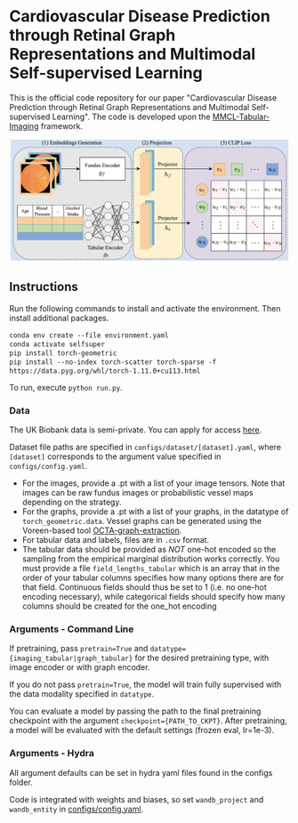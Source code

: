 # Cardiovascular Disease Prediction through Retinal Graph Representations and Multimodal Self-supervised Learning

This is the official code repository for our paper "Cardiovascular Disease Prediction through Retinal Graph Representations and Multimodal Self-supervised Learning". The code is developed upon the [MMCL-Tabular-Imaging](https://github.com/paulhager/MMCL-Tabular-Imaging) framework.

<p align="center">
  <img src="./overview.png?raw=true">
</p>

## Instructions

Run the following commands to install and activate the environment. Then install additional packages.
```
conda env create --file environment.yaml
conda activate selfsuper
pip install torch-geometric
pip install --no-index torch-scatter torch-sparse -f https://data.pyg.org/whl/torch-1.11.0+cu113.html
``` 

To run, execute `python run.py`.

### Data

The UK Biobank data is semi-private. You can apply for access [here](https://www.ukbiobank.ac.uk/enable-your-research/apply-for-access). 

Dataset file paths are specified in `configs/dataset/[dataset].yaml`, where `[dataset]` corresponds to the argument value specified in `configs/config.yaml`. 
- For the images, provide a .pt with a list of your image tensors. Note that images can be raw fundus images or probabilistic vessel maps depending on the strategy.
- For the graphs, provide a .pt with a list of your graphs, in the datatype of `torch_geometric.data`. Vessel graphs can be generated using the Voreen-based tool [OCTA-graph-extraction](https://github.com/KreitnerL/OCTA-graph-extraction).
- For tabular data and labels, files are in `.csv` format.
- The tabular data should be provided as *NOT* one-hot encoded so the sampling from the empirical marginal distribution works correctly. You must provide a file `field_lengths_tabular` which is an array that in the order of your tabular columns specifies how many options there are for that field. Continuous fields should thus be set to 1 (i.e. no one-hot encoding necessary), while categorical fields should specify how many columns should be created for the one_hot encoding  

### Arguments - Command Line

If pretraining, pass `pretrain=True` and `datatype={imaging_tabular|graph_tabular}` for the desired pretraining type, with image encoder or with graph encoder.

If you do not pass `pretrain=True`, the model will train fully supervised with the data modality specified in `datatype`.

You can evaluate a model by passing the path to the final pretraining checkpoint with the argument `checkpoint={PATH_TO_CKPT}`. After pretraining, a model will be evaluated with the default settings (frozen eval, lr=1e-3).

### Arguments - Hydra

All argument defaults can be set in hydra yaml files found in the configs folder.

Code is integrated with weights and biases, so set `wandb_project` and `wandb_entity` in [configs/config.yaml](configs/config.yaml).

